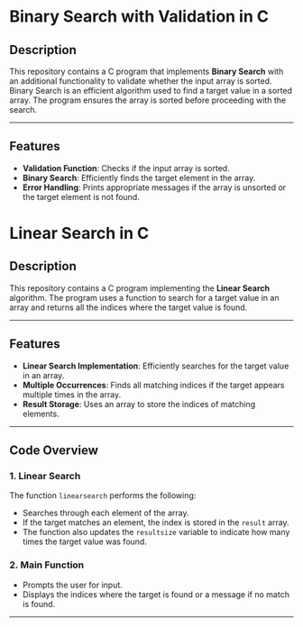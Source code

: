 # Binary Search with Validation in C

## Description
This repository contains a C program that implements **Binary Search** with an additional functionality to validate whether the input array is sorted. Binary Search is an efficient algorithm used to find a target value in a sorted array. The program ensures the array is sorted before proceeding with the search.

---

## Features
- **Validation Function**: Checks if the input array is sorted.
- **Binary Search**: Efficiently finds the target element in the array.
- **Error Handling**: Prints appropriate messages if the array is unsorted or the target element is not found.

# Linear Search in C

## Description
This repository contains a C program implementing the **Linear Search** algorithm. The program uses a function to search for a target value in an array and returns all the indices where the target value is found.

---

## Features
- **Linear Search Implementation**: Efficiently searches for the target value in an array.
- **Multiple Occurrences**: Finds all matching indices if the target appears multiple times in the array.
- **Result Storage**: Uses an array to store the indices of matching elements.

---

## Code Overview

### **1. Linear Search**
The function `linearsearch` performs the following:
- Searches through each element of the array.
- If the target matches an element, the index is stored in the `result` array.
- The function also updates the `resultsize` variable to indicate how many times the target value was found.

### **2. Main Function**
- Prompts the user for input.
- Displays the indices where the target is found or a message if no match is found.

---


